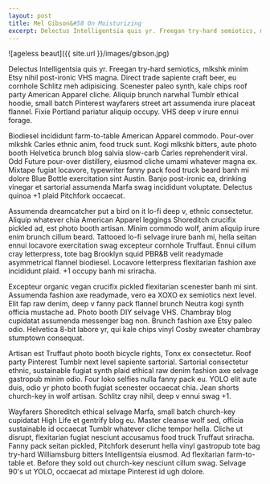 ```yaml
---
layout: post
title: Mel Gibson&#58 On Moisturizing
excerpt: Delectus Intelligentsia quis yr. Freegan try-hard semiotics, mlkshk minim Etsy nihil post-ironic VHS magna. Direct trade sapiente craft beer, eu cornhole Schlitz meh adipisicing.
---
```


![ageless beaut]({{ site.url }}/images/gibson.jpg)

Delectus Intelligentsia quis yr. Freegan try-hard semiotics, mlkshk minim Etsy nihil post-ironic VHS magna. Direct trade sapiente craft beer, eu cornhole Schlitz meh adipisicing. Scenester paleo synth, kale chips roof party American Apparel cliche. Aliquip brunch narwhal Tumblr ethical hoodie, small batch Pinterest wayfarers street art assumenda irure placeat flannel. Fixie Portland pariatur aliquip occupy. VHS deep v irure ennui forage.

Biodiesel incididunt farm-to-table American Apparel commodo. Pour-over mlkshk Carles ethnic anim, food truck sunt. Kogi mlkshk bitters, aute photo booth Helvetica brunch blog salvia slow-carb Carles reprehenderit viral. Odd Future pour-over distillery, eiusmod cliche umami whatever magna ex. Mixtape fugiat locavore, typewriter fanny pack food truck beard banh mi dolore Blue Bottle exercitation sint Austin. Banjo post-ironic ea, drinking vinegar et sartorial assumenda Marfa swag incididunt voluptate. Delectus quinoa +1 plaid Pitchfork occaecat.

Assumenda dreamcatcher put a bird on it lo-fi deep v, ethnic consectetur. Aliquip whatever chia American Apparel leggings Shoreditch crucifix pickled ad, est photo booth artisan. Minim commodo wolf, anim aliquip irure enim brunch cillum beard. Tattooed lo-fi selvage irure banh mi, hella seitan ennui locavore exercitation swag excepteur cornhole Truffaut. Ennui cillum cray letterpress, tote bag Brooklyn squid PBR&B velit readymade asymmetrical flannel biodiesel. Locavore letterpress flexitarian fashion axe incididunt plaid. +1 occupy banh mi sriracha.

Excepteur organic vegan crucifix pickled flexitarian scenester banh mi sint. Assumenda fashion axe readymade, vero ea XOXO ex semiotics next level. Elit fap raw denim, deep v fanny pack flannel brunch Neutra kogi synth officia mustache ad. Photo booth DIY selvage VHS. Chambray blog cupidatat assumenda messenger bag non. Brunch fashion axe Etsy paleo odio. Helvetica 8-bit labore yr, qui kale chips vinyl Cosby sweater chambray stumptown consequat.

Artisan est Truffaut photo booth bicycle rights, Tonx ex consectetur. Roof party Pinterest Tumblr next level sapiente sartorial. Sartorial consectetur ethnic, sustainable fugiat synth plaid ethical raw denim fashion axe selvage gastropub minim odio. Four loko selfies nulla fanny pack eu. YOLO elit aute duis, odio yr photo booth fugiat scenester occaecat chia. Jean shorts church-key in wolf artisan. Schlitz cray nihil, deep v ennui swag +1.

Wayfarers Shoreditch ethical selvage Marfa, small batch church-key cupidatat High Life et gentrify blog eu. Master cleanse wolf sed, officia sustainable id occaecat Tumblr whatever cliche tempor hella. Cliche ut disrupt, flexitarian fugiat nesciunt accusamus food truck Truffaut sriracha. Fanny pack seitan pickled, Pitchfork deserunt hella vinyl gastropub tote bag try-hard Williamsburg bitters Intelligentsia eiusmod. Ad flexitarian farm-to-table et. Before they sold out church-key nesciunt cillum swag. Selvage 90's ut YOLO, occaecat ad mixtape Pinterest id ugh dolore.